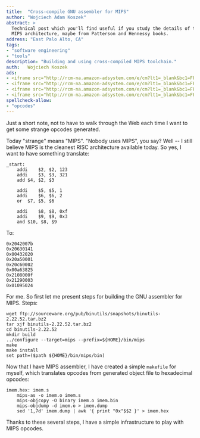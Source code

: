 ```yaml
---
title:	"Cross-compile GNU assembler for MIPS"
author: "Wojciech Adam Koszek"
abstract: >
  Technical post which you'll find useful if you study the details of the
  MIPS architecture, maybe from Patterson and Hennessy books.
address: "East Palo Alto, CA"
tags:
- "software engineering"
- "tools"
description: "Building and using cross-compiled MIPS toolchain."
auth:	Wojciech Koszek
ads:
- <iframe src="http://rcm-na.amazon-adsystem.com/e/cm?lt1=_blank&bc1=FFFFFF&IS2=1&npa=1&bg1=FFFFFF&fc1=000000&lc1=FF0000&t=wkoszek-20&o=1&p=8&l=as4&m=amazon&f=ifr&ref=ss_til&asins=0120884216" style="width:120px;height:240px;" scrolling="no" marginwidth="0" marginheight="0" frameborder="0"></iframe>
- <iframe src="http://rcm-na.amazon-adsystem.com/e/cm?lt1=_blank&bc1=FFFFFF&IS2=1&npa=1&bg1=FFFFFF&fc1=000000&lc1=FF0000&t=wkoszek-20&o=1&p=8&l=as4&m=amazon&f=ifr&ref=ss_til&asins=0131420445" style="width:120px;height:240px;" scrolling="no" marginwidth="0" marginheight="0" frameborder="0"></iframe>
- <iframe src="http://rcm-na.amazon-adsystem.com/e/cm?lt1=_blank&bc1=FFFFFF&IS2=1&npa=1&bg1=FFFFFF&fc1=000000&lc1=FF0000&t=wkoszek-20&o=1&p=8&l=as4&m=amazon&f=ifr&ref=ss_til&asins=0123744938" style="width:120px;height:240px;" scrolling="no" marginwidth="0" marginheight="0" frameborder="0"></iframe>
- <iframe src="http://rcm-na.amazon-adsystem.com/e/cm?lt1=_blank&bc1=FFFFFF&IS2=1&npa=1&bg1=FFFFFF&fc1=000000&lc1=FF0C00&t=wkoszek-20&o=1&p=8&l=as4&m=amazon&f=ifr&ref=ss_til&asins=0123747503" style="width:120px;height:240px;" scrolling="no" marginwidth="0" marginheight="0" frameborder="0"></iframe>
spellcheck-allow:
- "opcodes"
---
```


Just a short note, not to have to walk through the Web each time I
want to get some strange opcodes generated.

Today "strange" means "MIPS". "Nobody uses MIPS", you say? Well -- I still believe MIPS
is the cleanest RISC architecture available today. So yes, I want to have
something translate:

	_start:
		addi	$2, $2, 123
		addi	$3, $3, 321
		add	$4, $2, $3

		addi	$5, $5, 1
		addi	$6, $6, 2
		or	$7, $5, $6

		addi	$8, $8, 0xf
		addi	$9, $9, 0x3
		and	$10, $8, $9

To:

	0x2042007b
	0x20630141
	0x00432020
	0x20a50001
	0x20c60002
	0x00a63825
	0x2108000f
	0x21290003
	0x01095024

For me. So first let me present steps for building the GNU assembler for
MIPS. Steps:

	wget ftp://sourceware.org/pub/binutils/snapshots/binutils-2.22.52.tar.bz2
	tar xjf binutils-2.22.52.tar.bz2
	cd binutils-2.22.52
	mkdir build
	../configure --target=mips --prefix=${HOME}/bin/mips
	make
	make install
	set path=($path ${HOME}/bin/mips/bin)

Now that I have MIPS assembler, I have created a simple `makefile` for
myself, which translates opcodes from generated object file to hexadecimal
opcodes:

	imem.hex: imem.s
		mips-as -o imem.o imem.s
		mips-objcopy -O binary imem.o imem.bin
		mips-objdump -d imem.o > imem.dump
		sed '1,7d' imem.dump | awk '{ print "0x"$$2 }' > imem.hex

Thanks to these several steps, I have a simple infrastructure to play with
MIPS opcodes.
